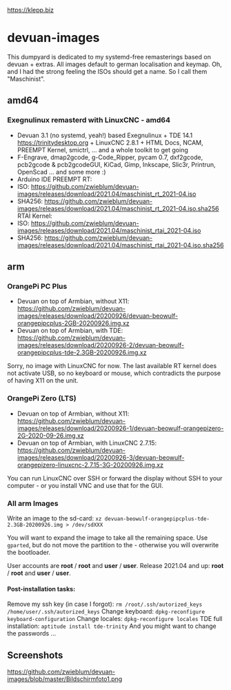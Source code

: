 https://klepp.biz

# devuan-images
This dumpyard is dedicated to my systemd-free remasterings based on devuan + extras. All images default to german localisation and keymap. Oh, and I had the strong feeling the ISOs should get a name. So I call them "Maschinist".

## amd64
### Exegnulinux remasterd with LinuxCNC - amd64

* Devuan 3.1 (no systemd, yeah!) based Exegnulinux + TDE 14.1 https://trinitydesktop.org + LinuxCNC 2.8.1 + HTML Docs, NCAM, PREEMPT Kernel, smictrl, ... and a whole toolkit to get going
* F-Engrave, dmap2gcode, g-Code_Ripper, pycam 0.7, dxf2gcode, pcb2gcode & pcb2gcodeGUI, KiCad, Gimp, Inkscape,  Slic3r, Printrun, OpenScad ... and some more :)
* Arduino IDE
PREEMPT RT:
* ISO: https://github.com/zwieblum/devuan-images/releases/download/2021.04/maschinist_rt_2021-04.iso
* SHA256: https://github.com/zwieblum/devuan-images/releases/download/2021.04/maschinist_rt_2021-04.iso.sha256
RTAI Kernel:
* ISO: https://github.com/zwieblum/devuan-images/releases/download/2021.04/maschinist_rtai_2021-04.iso
* SHA256: https://github.com/zwieblum/devuan-images/releases/download/2021.04/maschinist_rtai_2021-04.iso.sha256

## arm
### OrangePi PC Plus

* Devuan on top of Armbian, without X11: https://github.com/zwieblum/devuan-images/releases/download/20200926/devuan-beowulf-orangepipcplus-2GB-20200926.img.xz
* Devuan on top of Armbian, with TDE: https://github.com/zwieblum/devuan-images/releases/download/20200926-2/devuan-beowulf-orangepipcplus-tde-2.3GB-20200926.img.xz

Sorry, no image with LinuxCNC for now. The last available RT kernel does not activate USB, so no keyboard or mouse, which contradicts the purpose of having X11 on the unit.

### OrangePi Zero (LTS)

* Devuan on top of Armbian, without X11: https://github.com/zwieblum/devuan-images/releases/download/20200926-1/devuan-beowulf-orangepizero-2G-2020-09-26.img.xz
* Devuan on top of Armbian, with LinuxCNC 2.7.15: https://github.com/zwieblum/devuan-images/releases/download/20200926-3/devuan-beowulf-orangepizero-linuxcnc-2.7.15-3G-20200926.img.xz

You can run LinuxCNC over SSH or forward the display without SSH to your computer - or you install VNC and use that for the GUI. 

### All arm Images

Write an image to the sd-card:
`xz devuan-beowulf-orangepipcplus-tde-2.3GB-20200926.img > /dev/sdXXX`

You will want to expand the image to take all the remaining space. Use `gparted`, but do not move the partition to the - otherwise you will overwrite the bootloader. 

User accounts are **root** / **root** and **user** / **user**. 
Release 2021.04 and up:  **root** / **root** and **user** / **user**. 

#### Post-installation tasks:

Remove my ssh key (in case I forgot): `rm /root/.ssh/autorized_keys /home/user/.ssh/autorized_keys`
Change keyboard: `dpkg-reconfigure keyboard-configuration`
Change locales: `dpkg-reconfigure locales`
TDE full installation: `aptitude install tde-trinity`
And you might want to change the passwords ...

## Screenshots
https://github.com/zwieblum/devuan-images/blob/master/Bildschirmfoto1.png
